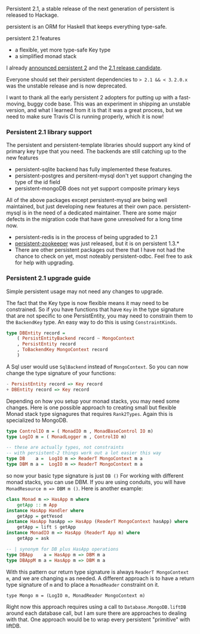 Persistent 2.1, a stable release of the next generation of persistent is released to Hackage.

persistent is an ORM for Haskell that keeps everything type-safe.

persistent 2.1 features

* a flexible, yet more type-safe Key type
* a simplified monad stack

I already [announced persistent 2](http://www.yesodweb.com/blog/2014/08/announcing-persistent-2)
and the [2.1 release candidate](http://www.yesodweb.com/blog/2014/09/persistent-2).

Everyone should set their persistent dependencies to `> 2.1 && < 3`. `2.0.x` was the unstable release and is now deprecated.

I want to thank all the early persistent 2 adopters for putting up with a fast-moving, buggy code base. This was an experiment in shipping an unstable version, and what I learned from it is that it was a great process, but we need to make sure Travis CI is running properly, which it is now!


### Persistent 2.1 library support

The persistent and persistent-template libraries should support any kind of primary key type that you need. The backends are still catching up to the new features

* persistent-sqlite backend has fully implemented these features.
* persistent-postgres and persitent-mysql don't yet support changing the type of the id field
* persistent-mongoDB does not yet support composite primary keys

All of the above packages except persistent-mysql are being well maintained, but just developing new features at their own pace. persistent-mysql is in the need of a dedicated maintainer. There are some major defects in the migration code that have gone unresolved for a long time now.

* persistent-redis is in the process of being upgraded to 2.1
* [persistent-zookeeper](http://hackage.haskell.org/package/persistent-zookeeper) was just released, but it is on persistent 1.3.*
* There are other persistent packages out there that I have not had the chance to check on yet, most noteably persistent-odbc. Feel free to ask for help with upgrading.



### Persistent 2.1 upgrade guide

Simple persistent usage may not need any changes to upgrade.

The fact that the Key type is now flexible means it may need to be constrained.
So if you have functions that have `Key` in the type signature that are not specific to one PersistEntity, you may need to constrain them to the `BackendKey` type.
An easy way to do this is using `ConstraintKinds`.

``` haskell
type DBEntity record =
    ( PersistEntityBackend record ~ MongoContext
    , PersistEntity record
    , ToBackendKey MongoContext record
    )
```

A Sql user would use `SqlBackend` instead of `MongoContext`. So you can now change the type signature of your functions:

``` haskell
- PersistEntity record => Key record
+ DBEntity record => Key record
```

Depending on how you setup your monad stacks, you may need some changes.
Here is one possible approach to creating small but flexible Monad stack type signagures
that requires `Rank2Types`.
Again this is specialized to MongoDB. 

``` haskell
type ControlIO m = ( MonadIO m , MonadBaseControl IO m)
type LogIO m = ( MonadLogger m , ControlIO m)

-- these are actually types, not constraints
-- with persistent-2 things work out a lot easier this way
type DB    a =  LogIO m => ReaderT MongoContext m a
type DBM m a =  LogIO m => ReaderT MongoContext m a
```

so now your basic type signature is just `DB ()`
For working with different monad stacks, you can use DBM.
If you are using conduits, you will have `MonadResource m => DBM m ()`.
Here is another example:

``` haskell
class Monad m => HasApp m where
    getApp :: m App 
instance HasApp Handler where
    getApp = getYesod
instance HasApp hasApp => HasApp (ReaderT MongoContext hasApp) where
    getApp = lift $ getApp
instance MonadIO m => HasApp (ReaderT App m) where
    getApp = ask 

-- | synonym for DB plus HasApp operations
type DBApp    a = HasApp m => DBM m a 
type DBAppM m a = HasApp m => DBM m a 
```

With this pattern our return type signature is always `ReaderT MongoContext m`, and we are changing `m` as needed. A different approach is to have a return type signature of `m` and to place a `MonadReader` constraint on it.

```
type Mongo m = (LogIO m, MonadReader MongoContext m)
```

Right now this approach requires using a call to
`Database.MongoDB.liftDB` around each database call, but I am sure there are approaches to dealing with that. One approach would be to wrap every persistent "primitive" with liftDB.
